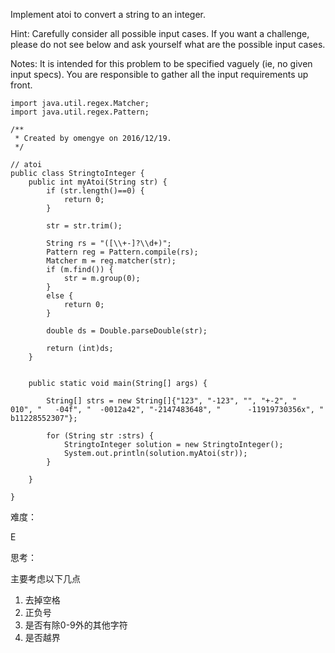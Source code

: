 Implement atoi to convert a string to an integer.

Hint: Carefully consider all possible input cases. If you want a challenge, please do not see below and ask yourself what are the possible input cases.

Notes: It is intended for this problem to be specified vaguely (ie, no given input specs). You are responsible to gather all the input requirements up front.

```
import java.util.regex.Matcher;
import java.util.regex.Pattern;

/**
 * Created by omengye on 2016/12/19.
 */

// atoi
public class StringtoInteger {
    public int myAtoi(String str) {
        if (str.length()==0) {
            return 0;
        }

        str = str.trim();

        String rs = "([\\+-]?\\d+)";
        Pattern reg = Pattern.compile(rs);
        Matcher m = reg.matcher(str);
        if (m.find()) {
            str = m.group(0);
        }
        else {
            return 0;
        }

        double ds = Double.parseDouble(str);

        return (int)ds;
    }


    public static void main(String[] args) {

        String[] strs = new String[]{"123", "-123", "", "+-2", "    010", "   -04f", "  -0012a42", "-2147483648", "      -11919730356x", " b11228552307"};

        for (String str :strs) {
            StringtoInteger solution = new StringtoInteger();
            System.out.println(solution.myAtoi(str));
        }

    }

}

```

难度：

E

思考：

主要考虑以下几点

  1. 去掉空格
  2. 正负号
  3. 是否有除0-9外的其他字符
  4. 是否越界
